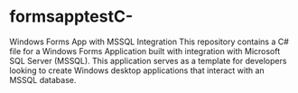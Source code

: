 # formsapptestC-
Windows Forms App with MSSQL Integration This repository contains a C# file for a Windows Forms Application built with integration with Microsoft SQL Server (MSSQL). This application serves as a template for developers looking to create Windows desktop applications that interact with an MSSQL database.
